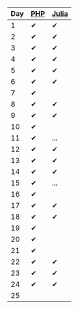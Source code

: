 | Day | [PHP](php/src/Aoc/Days) | [Julia](julia/src) |
| --- | --- | ----- |
| 1   | ✔ | ✔ |
| 2   | ✔ | ✔ |
| 3   | ✔ | ✔ |
| 4   | ✔ | ✔ |
| 5   | ✔ | ✔ |
| 6   | ✔ | ✔ |
| 7   | ✔ |   |
| 8   | ✔ | ✔ |
| 9   | ✔ | ✔ |
| 10   | ✔ |   |
| 11   | ✔ | ...  |
| 12   | ✔ | ✔ |
| 13   | ✔ | ✔ |
| 14   | ✔ | ✔ |
| 15   | ✔ | ...  |
| 16   | ✔ |   |
| 17   | ✔ | ✔ |
| 18   | ✔ | ✔ |
| 19   | ✔ |   |
| 20   | ✔ |   |
| 21   | ✔ |   |
| 22   | ✔ | ✔ |
| 23   | ✔ | ✔ |
| 24   | ✔ | ✔ |
| 25   |   |   |
